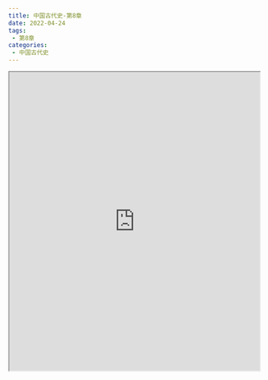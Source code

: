```yaml
---
title: 中国古代史-第8章
date: 2022-04-24
tags:
 - 第8章
categories:
 - 中国古代史
---
```




<iframe src="https://wanli.yourtools.icu/pdf/web/viewer.html?file=https://vkceyugu.cdn.bspapp.com/VKCEYUGU-98958311-3e7b-45a4-9247-ea869d6246c3/9f3aede5-ee42-451f-af99-bc642e6c40e9.pdf" width="100%" height="600px"></iframe>
